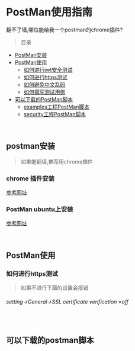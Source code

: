 # PostMan使用指南

翻不了墙,哪位能给我一个postman的chrome插件?

> 目录

* [PostMan安装](#postman安装)
* [PostMan使用](#postman使用)
    * [如何进行jwt安全测试](如何进行jwt安全测试)
    * [如何进行https测试](#如何进行https测试)
    * [如何避免中文乱码](#如何避免中文乱码)
    * [如何撰写测试用例](#如何撰写测试用例)
* [可以下载的PostMan脚本](#可以下载的postman脚本)
    * [examples工程PostMan脚本](#examples工程postman脚本)
    * [security工程PostMan脚本](#security工程postman脚本)

<br>


## postman安装

> 如果能翻墙,推荐用chrome插件

### chrome 插件安装

[参考网址]()

### PostMan ubuntu上安装

[参考网址](http://blog.csdn.net/cyjs1988/article/details/77430004)




<br>

## PostMan使用


### 如何进行https测试

> 如果不进行下面的设置会报错

###### setting->General->SSL certificate verification =off


<br>

## 可以下载的postman脚本

